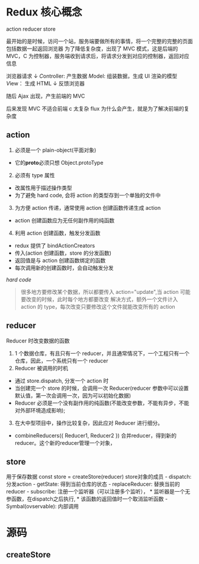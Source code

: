 # Redux 核心概念

action reducer store

最开始的是时候，访问一个站，服务端要做所有的事情，将一个完整的完整的页面包括数据一起返回浏览器
为了降低复杂度，出现了 MVC 模式，这是后端的 MVC，C 为控制器，服务端收到请求后，将请求分发到对应的控制器，返回对应信息

浏览器请求
↓
*C*ontroller: 产生数据
*M*odel: 组装数据，生成 UI 渲染的模型
*V*iew： 生成 HTML
↓
反馈浏览器

随后 Ajax 出现，产生前端的 MVC

后来发现 MVC 不适合前端 c 太复杂
flux 为什么会产生，就是为了解决前端的复杂度

## action

1. 必须是一个 plain-object(平面对象)

- 它的**proto**必须只想 Object.protoType

2. 必须有 type 属性

- 改属性用于描述操作类型
- 为了避免 hard code, 会将 action 的类型存到一个单独的文件中

3. 为方便 action 传递，通常使用 action 创建函数传递生成 action

- action 创建函数应为无任何副作用的纯函数

4. 利用 action 创建函数，触发分发函数

- redux 提供了 bindActionCreators
- 传入(action 创建函数，store 的分发函数)
- 返回值是与 action 创建函数绑定的函数
- 每次调用新的创建函数时，会自动触发分发

_hard code_

> 很多地方要修改某个数据，所以都要传入 action="update",当 action 可能要改变的时候，此时每个地方都要改变
> 解决方式，额外一个文件计入 action 的 type，每次改变只要修改这个文件就能改变所有的 action

## reducer

Reducer 时改变数据的函数

1. 1 个数据仓库，有且只有一个 reducer，并且通常情况下，一个工程只有一个仓库，因此，一个系统只有一个 reducer
2. Reducer 被调用的时机

- 通过 store.dispatch, 分发一个 action 时
- 当创建完一个 store 的时候，会调用一次 Reducer(reducer 参数中可以设置默认值，第一次会调用一次，因为可以初始化数据)
- Reducer 必须是一个没有副作用的纯函数(不能改变参数，不能有异步，不能对外部环境造成影响);

3. 在大中型项目中，操作比较复杂，因此应对 Reducer 进行细分。

- combineReducers({
    Reducer1,
    Reducer2
  })
  合并reducer，得到新的reducer。这个新的reducer管理一个对象，


## store
  用于保存数据
  const store = createStore(reducer)
  store对象的成员
    - dispatch: 分发action
    - getState: 得到当前仓库的状态
    - replaceReducer: 替换当前的reducer
    - subscribe: 注册一个监听器（可以注册多个监听），
      * 监听器是一个无参函数，在dispatch之后执行,
      * 该函数的返回值时一个取消监听函数
    - Symbal(ovservable): 内部调用


# 源码

## createStore

